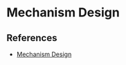 # Mechanism Design

## References

- [Mechanism Design](https://en.wikipedia.org/wiki/Mechanism_design)
